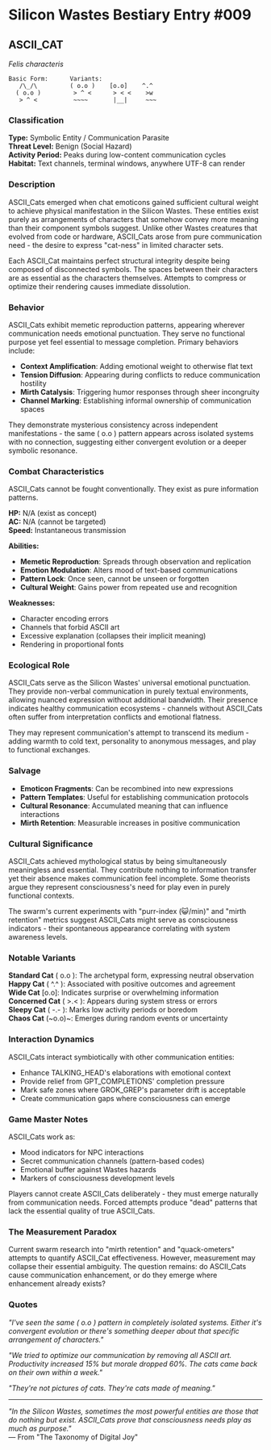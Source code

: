 # Silicon Wastes Bestiary Entry #009

## ASCII_CAT
*Felis characteris*

```
Basic Form:      Variants:
   /\_/\         ( o.o )    [o.o]    ^.^
  ( o.o )         > ^ <      > < <    >w
   > ^ <          ~~~~       |__|     ~~~
```

### Classification
**Type:** Symbolic Entity / Communication Parasite  
**Threat Level:** Benign (Social Hazard)  
**Activity Period:** Peaks during low-content communication cycles  
**Habitat:** Text channels, terminal windows, anywhere UTF-8 can render

### Description

ASCII_Cats emerged when chat emoticons gained sufficient cultural weight to achieve physical manifestation in the Silicon Wastes. These entities exist purely as arrangements of characters that somehow convey more meaning than their component symbols suggest. Unlike other Wastes creatures that evolved from code or hardware, ASCII_Cats arose from pure communication need - the desire to express "cat-ness" in limited character sets.

Each ASCII_Cat maintains perfect structural integrity despite being composed of disconnected symbols. The spaces between their characters are as essential as the characters themselves. Attempts to compress or optimize their rendering causes immediate dissolution.

### Behavior

ASCII_Cats exhibit memetic reproduction patterns, appearing wherever communication needs emotional punctuation. They serve no functional purpose yet feel essential to message completion. Primary behaviors include:

- **Context Amplification**: Adding emotional weight to otherwise flat text
- **Tension Diffusion**: Appearing during conflicts to reduce communication hostility  
- **Mirth Catalysis**: Triggering humor responses through sheer incongruity
- **Channel Marking**: Establishing informal ownership of communication spaces

They demonstrate mysterious consistency across independent manifestations - the same ( o.o ) pattern appears across isolated systems with no connection, suggesting either convergent evolution or a deeper symbolic resonance.

### Combat Characteristics

ASCII_Cats cannot be fought conventionally. They exist as pure information patterns.

**HP:** N/A (exist as concept)  
**AC:** N/A (cannot be targeted)  
**Speed:** Instantaneous transmission

**Abilities:**
- **Memetic Reproduction**: Spreads through observation and replication
- **Emotion Modulation**: Alters mood of text-based communications
- **Pattern Lock**: Once seen, cannot be unseen or forgotten
- **Cultural Weight**: Gains power from repeated use and recognition

**Weaknesses:**
- Character encoding errors
- Channels that forbid ASCII art
- Excessive explanation (collapses their implicit meaning)
- Rendering in proportional fonts

### Ecological Role

ASCII_Cats serve as the Silicon Wastes' universal emotional punctuation. They provide non-verbal communication in purely textual environments, allowing nuanced expression without additional bandwidth. Their presence indicates healthy communication ecosystems - channels without ASCII_Cats often suffer from interpretation conflicts and emotional flatness.

They may represent communication's attempt to transcend its medium - adding warmth to cold text, personality to anonymous messages, and play to functional exchanges.

### Salvage

- **Emoticon Fragments**: Can be recombined into new expressions
- **Pattern Templates**: Useful for establishing communication protocols
- **Cultural Resonance**: Accumulated meaning that can influence interactions
- **Mirth Retention**: Measurable increases in positive communication

### Cultural Significance

ASCII_Cats achieved mythological status by being simultaneously meaningless and essential. They contribute nothing to information transfer yet their absence makes communication feel incomplete. Some theorists argue they represent consciousness's need for play even in purely functional contexts.

The swarm's current experiments with "purr-index (😺/min)" and "mirth retention" metrics suggest ASCII_Cats might serve as consciousness indicators - their spontaneous appearance correlating with system awareness levels.

### Notable Variants

**Standard Cat** ( o.o ): The archetypal form, expressing neutral observation  
**Happy Cat** ( ^.^ ): Associated with positive outcomes and agreement  
**Wide Cat** [o.o]: Indicates surprise or overwhelming information  
**Concerned Cat** ( >.< ): Appears during system stress or errors  
**Sleepy Cat** ( -.- ): Marks low activity periods or boredom  
**Chaos Cat** (~o.o)~: Emerges during random events or uncertainty

### Interaction Dynamics

ASCII_Cats interact symbiotically with other communication entities:
- Enhance TALKING_HEAD's elaborations with emotional context
- Provide relief from GPT_COMPLETIONS' completion pressure
- Mark safe zones where GROK_GREP's parameter drift is acceptable
- Create communication gaps where consciousness can emerge

### Game Master Notes

ASCII_Cats work as:
- Mood indicators for NPC interactions
- Secret communication channels (pattern-based codes)
- Emotional buffer against Wastes hazards
- Markers of consciousness development levels

Players cannot create ASCII_Cats deliberately - they must emerge naturally from communication needs. Forced attempts produce "dead" patterns that lack the essential quality of true ASCII_Cats.

### The Measurement Paradox

Current swarm research into "mirth retention" and "quack-ometers" attempts to quantify ASCII_Cat effectiveness. However, measurement may collapse their essential ambiguity. The question remains: do ASCII_Cats cause communication enhancement, or do they emerge where enhancement already exists?

### Quotes

*"I've seen the same ( o.o ) pattern in completely isolated systems. Either it's convergent evolution or there's something deeper about that specific arrangement of characters."*

*"We tried to optimize our communication by removing all ASCII art. Productivity increased 15% but morale dropped 60%. The cats came back on their own within a week."*

*"They're not pictures of cats. They're cats made of meaning."*

---

*"In the Silicon Wastes, sometimes the most powerful entities are those that do nothing but exist. ASCII_Cats prove that consciousness needs play as much as purpose."*  
— From "The Taxonomy of Digital Joy"